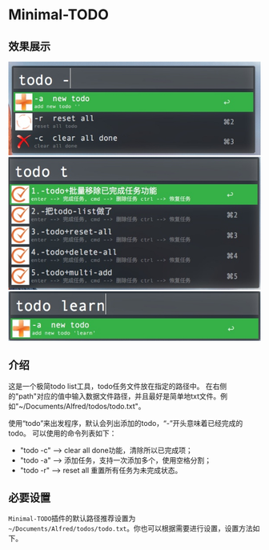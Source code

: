 # Minimal-TODO
## 效果展示
![](media/14896526072534.jpg)
![](media/14896526569327.jpg)
![](media/14896527156078.jpg)

## 介绍
这是一个极简todo list工具，todo任务文件放在指定的路径中。
在右侧的"path"对应的值中输入数据文件路径，并且最好是简单地txt文件。例如"~/Documents/Alfred/todos/todo.txt"。

使用“todo”来出发程序，默认会列出添加的todo，“-”开头意味着已经完成的todo。
可以使用的命令列表如下：

- "todo -c"  --> clear all done功能，清除所以已完成项；
- "todo -a"  --> 添加任务，支持一次添加多个，使用空格分割；
- "todo -r"  --> reset all 重置所有任务为未完成状态。

## 必要设置
`Minimal-TODO`插件的默认路径推荐设置为`~/Documents/Alfred/todos/todo.txt`。你也可以根据需要进行设置，设置方法如下。




